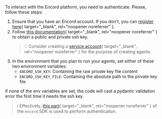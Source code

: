 To interact with the Encord platform, you need to authenticate.
Please, follow these steps:

1. Ensure that you have an Encord account. If you don't, you can [register here][register]{ target="\_blank", rel="noopener noreferrer" }.
2. Follow [this documentation][docs-auth]{ target="\_blank", rel="noopener noreferrer" } to obtain a public and private ssh key.
   > 💡 Consider creating a [service account][docs-service-account]{ target="\_blank", rel="noopener noreferrer" } for the purpose of creating agents.
3. In the environment that you plan to run your agents, set either of these two environment variables:
   - `ENCORD_SSH_KEY`: Containing the raw private key file content
   - `ENCORD_SSH_KEY_FILE`: Containing the absolute path to the private key file

If none of the env variables are set, the code will cast a pydantic validation error the first time it needs the ssh key.

> ℹ️ Effectively, [this part][docs-ssh-key-access]{ target="\_blank", rel="noopener noreferrer" } of the `encord` SDK is used to perform authentication.

[register]: https://app.encord.com/register
[docs-ssh-key-access]: https://docs.encord.com/sdk-documentation/sdk-references/EncordUserClient#create-with-ssh-private-key
[docs-auth]: https://docs.encord.com/platform-documentation/Annotate/annotate-api-keys
[docs-service-account]: https://docs.encord.com/platform-documentation/GettingStarted/getting-started-service-accounts